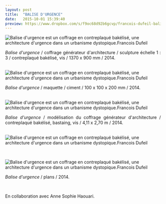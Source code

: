 ```yaml
---
layout: post
title:  "BALISE D'URGENCE"
date:   2015-10-01 15:39:40
preview: https://www.dropbox.com/s/f9oc68d92b6gcvp/francois-dufeil-balise-urgence-preview.jpg?raw=1
---
```


<img src="https://www.dropbox.com/s/51s8imcvp2erp3u/francois-dufeil-balise-maquette-1.3.jpg?raw=1" alt="Balise d'urgence est un coffrage en contreplaqu&eacute; bak&eacute;lis&eacute;, une architecture d'urgence dans un urbanisme dystopique.Francois Dufeil">

<p style="text-align:justify">
<span style="font-style: italic;">Balise d'urgence</span>   / coffrage g&eacute;n&eacute;rateur d'architecture / sculpture &eacute;chelle 1 : 3 / contreplaqu&eacute; bak&eacute;lis&eacute;, vis / 1370 x 900 mm / 2014.
</p>
<br>

<img src="https://www.dropbox.com/s/wvxx9ftglsihpoo/francois-dufeil-balise-urgence-maquette.jpg?raw=1" alt="Balise d'urgence est un coffrage en contreplaqu&eacute; bak&eacute;lis&eacute;, une architecture d'urgence dans un urbanisme dystopique.Francois Dufeil">

<p style="text-align:justify">
<span style="font-style: italic;">Balise d'urgence</span> / maquette / ciment / 100 x 100 x 200 mm / 2014.
</p>
<br>

<img src="https://www.dropbox.com/s/9tt8gwzjiz73815/francois-dufeil-balise-urgence.jpg?raw=1" alt="Balise d'urgence est un coffrage en contreplaqu&eacute; bak&eacute;lis&eacute;, une architecture d'urgence dans un urbanisme dystopique.Francois Dufeil">

<p style="text-align:justify">
<span style="font-style: italic;">Balise d'urgence</span>   / mod&eacute;lisation du coffrage g&eacute;n&eacute;rateur d'architecture / contreplaqu&eacute; bak&eacute;lis&eacute;, bastaing, vis / 4,11 x 2,70 m / 2014.
</p>
<br>

<img src="https://www.dropbox.com/s/adkp2kk1tx90hgj/francois-dufeil-balise-urgence-plan.jpeg?raw=1" alt="Balise d'urgence est un coffrage en contreplaqu&eacute; bak&eacute;lis&eacute;, une architecture d'urgence dans un urbanisme dystopique.Francois Dufeil">
<p>&nbsp;</p>

<img src="https://www.dropbox.com/s/2trjrtiaw7nync2/francois-dufeil-balise-urgence-plan%20%282%29.jpeg?raw=1" alt="Balise d'urgence est un coffrage en contreplaqu&eacute; bak&eacute;lis&eacute;, une architecture d'urgence dans un urbanisme dystopique.Francois Dufeil">

<p style="text-align:justify">
<span style="font-style: italic;">Balise d'urgence</span> / plans / 2014.
</p>
<br>

En collaboration avec Anne Sophie Haouari.
